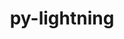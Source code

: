 ---
title: "py-lightning"
layout: cache
categories: [package, develop]
meta: {"versions": ["2.2.3", "2.3.0"], "compilers": ["apple-clang@=15.0.0", "gcc@=11.4.0"], "oss": ["ubuntu22.04", "ventura"], "platforms": ["darwin", "linux"], "targets": ["aarch64", "x86_64_v3"], "stacks": ["ml-darwin-aarch64-mps", "ml-linux-x86_64-cpu", "ml-linux-x86_64-cuda", "root"], "num_specs": 62, "num_specs_by_stack": {"root": 62, "ml-darwin-aarch64-mps": 4, "ml-linux-x86_64-cpu": 4, "ml-linux-x86_64-cuda": 6}}
spec_details: [{"hash": "s5zpt52ztnirpc2pzhlc5rwmo4yrjr7i", "compiler": "apple-clang@=15.0.0", "versions": ["2.2.3"], "os": "ventura", "platform": "darwin", "target": "aarch64", "variants": ["build_system=python_pip"], "stacks": ["root"], "size": "-", "tarball": "https://binaries.spack.io/develop/build_cache/darwin-ventura-aarch64/apple-clang-15.0.0/py-lightning-2.2.3/darwin-ventura-aarch64-apple-clang-15.0.0-py-lightning-2.2.3-s5zpt52ztnirpc2pzhlc5rwmo4yrjr7i.spack"}, {"hash": "msnnorkt5gqrk4xwgyt3yndp5eejr6yh", "compiler": "apple-clang@=15.0.0", "versions": ["2.2.3"], "os": "ventura", "platform": "darwin", "target": "aarch64", "variants": ["build_system=python_pip"], "stacks": ["root"], "size": "-", "tarball": "https://binaries.spack.io/develop/build_cache/darwin-ventura-aarch64/apple-clang-15.0.0/py-lightning-2.2.3/darwin-ventura-aarch64-apple-clang-15.0.0-py-lightning-2.2.3-msnnorkt5gqrk4xwgyt3yndp5eejr6yh.spack"}, {"hash": "gf4npvyf7sb76dg6mhshx2bzu4gu2vtu", "compiler": "apple-clang@=15.0.0", "versions": ["2.3.0"], "os": "ventura", "platform": "darwin", "target": "aarch64", "variants": ["build_system=python_pip"], "stacks": ["root", "ml-darwin-aarch64-mps"], "size": "-", "tarball": "https://binaries.spack.io/develop/build_cache/darwin-ventura-aarch64/apple-clang-15.0.0/py-lightning-2.3.0/darwin-ventura-aarch64-apple-clang-15.0.0-py-lightning-2.3.0-gf4npvyf7sb76dg6mhshx2bzu4gu2vtu.spack"}, {"hash": "hmtg6uynreakbniak64mzyuyjo2znrt6", "compiler": "apple-clang@=15.0.0", "versions": ["2.2.3"], "os": "ventura", "platform": "darwin", "target": "aarch64", "variants": ["build_system=python_pip"], "stacks": ["root"], "size": "-", "tarball": "https://binaries.spack.io/develop/build_cache/darwin-ventura-aarch64/apple-clang-15.0.0/py-lightning-2.2.3/darwin-ventura-aarch64-apple-clang-15.0.0-py-lightning-2.2.3-hmtg6uynreakbniak64mzyuyjo2znrt6.spack"}, {"hash": "4h6g2inqgva4gt72adddwcow3utjjknv", "compiler": "apple-clang@=15.0.0", "versions": ["2.3.0"], "os": "ventura", "platform": "darwin", "target": "aarch64", "variants": ["build_system=python_pip"], "stacks": ["root", "ml-darwin-aarch64-mps"], "size": "-", "tarball": "https://binaries.spack.io/develop/build_cache/darwin-ventura-aarch64/apple-clang-15.0.0/py-lightning-2.3.0/darwin-ventura-aarch64-apple-clang-15.0.0-py-lightning-2.3.0-4h6g2inqgva4gt72adddwcow3utjjknv.spack"}, {"hash": "mfnokvtf3xt2c5wczwggrz3ncr4wd2tq", "compiler": "apple-clang@=15.0.0", "versions": ["2.3.0"], "os": "ventura", "platform": "darwin", "target": "aarch64", "variants": ["build_system=python_pip"], "stacks": ["root"], "size": "-", "tarball": "https://binaries.spack.io/develop/build_cache/darwin-ventura-aarch64/apple-clang-15.0.0/py-lightning-2.3.0/darwin-ventura-aarch64-apple-clang-15.0.0-py-lightning-2.3.0-mfnokvtf3xt2c5wczwggrz3ncr4wd2tq.spack"}, {"hash": "ar55p4newklrsvyjljelrn4lugxojmk3", "compiler": "apple-clang@=15.0.0", "versions": ["2.3.0"], "os": "ventura", "platform": "darwin", "target": "aarch64", "variants": ["build_system=python_pip"], "stacks": ["root"], "size": "-", "tarball": "https://binaries.spack.io/develop/build_cache/darwin-ventura-aarch64/apple-clang-15.0.0/py-lightning-2.3.0/darwin-ventura-aarch64-apple-clang-15.0.0-py-lightning-2.3.0-ar55p4newklrsvyjljelrn4lugxojmk3.spack"}, {"hash": "7l5mee4a4kqpytnpjx2auazmu475hw3k", "compiler": "apple-clang@=15.0.0", "versions": ["2.2.3"], "os": "ventura", "platform": "darwin", "target": "aarch64", "variants": ["build_system=python_pip"], "stacks": ["root"], "size": "-", "tarball": "https://binaries.spack.io/develop/build_cache/darwin-ventura-aarch64/apple-clang-15.0.0/py-lightning-2.2.3/darwin-ventura-aarch64-apple-clang-15.0.0-py-lightning-2.2.3-7l5mee4a4kqpytnpjx2auazmu475hw3k.spack"}, {"hash": "oza2hg3daskt4jract5vpo55r64kgqyl", "compiler": "apple-clang@=15.0.0", "versions": ["2.3.0"], "os": "ventura", "platform": "darwin", "target": "aarch64", "variants": ["build_system=python_pip"], "stacks": ["root", "ml-darwin-aarch64-mps"], "size": "-", "tarball": "https://binaries.spack.io/develop/build_cache/darwin-ventura-aarch64/apple-clang-15.0.0/py-lightning-2.3.0/darwin-ventura-aarch64-apple-clang-15.0.0-py-lightning-2.3.0-oza2hg3daskt4jract5vpo55r64kgqyl.spack"}, {"hash": "gzaj4ecwmr2nqji3jpmalruw4l5apeba", "compiler": "apple-clang@=15.0.0", "versions": ["2.2.3"], "os": "ventura", "platform": "darwin", "target": "aarch64", "variants": ["build_system=python_pip"], "stacks": ["root"], "size": "-", "tarball": "https://binaries.spack.io/develop/build_cache/darwin-ventura-aarch64/apple-clang-15.0.0/py-lightning-2.2.3/darwin-ventura-aarch64-apple-clang-15.0.0-py-lightning-2.2.3-gzaj4ecwmr2nqji3jpmalruw4l5apeba.spack"}, {"hash": "nuocqf4ymytgb77z572bkk43x556mhyw", "compiler": "apple-clang@=15.0.0", "versions": ["2.2.3"], "os": "ventura", "platform": "darwin", "target": "aarch64", "variants": ["build_system=python_pip"], "stacks": ["root"], "size": "-", "tarball": "https://binaries.spack.io/develop/build_cache/darwin-ventura-aarch64/apple-clang-15.0.0/py-lightning-2.2.3/darwin-ventura-aarch64-apple-clang-15.0.0-py-lightning-2.2.3-nuocqf4ymytgb77z572bkk43x556mhyw.spack"}, {"hash": "6ign5c7j7nubkpj2gl6s4ij3fr4kd5ae", "compiler": "apple-clang@=15.0.0", "versions": ["2.3.0"], "os": "ventura", "platform": "darwin", "target": "aarch64", "variants": ["build_system=python_pip"], "stacks": ["root", "ml-darwin-aarch64-mps"], "size": "-", "tarball": "https://binaries.spack.io/develop/build_cache/darwin-ventura-aarch64/apple-clang-15.0.0/py-lightning-2.3.0/darwin-ventura-aarch64-apple-clang-15.0.0-py-lightning-2.3.0-6ign5c7j7nubkpj2gl6s4ij3fr4kd5ae.spack"}, {"hash": "japkqf6om4zj7ixko3rc4wec3pu2hd5i", "compiler": "gcc@=11.4.0", "versions": ["2.2.3"], "os": "ubuntu22.04", "platform": "linux", "target": "x86_64_v3", "variants": ["build_system=python_pip"], "stacks": ["root"], "size": "-", "tarball": "https://binaries.spack.io/develop/build_cache/linux-ubuntu22.04-x86_64_v3/gcc-11.4.0/py-lightning-2.2.3/linux-ubuntu22.04-x86_64_v3-gcc-11.4.0-py-lightning-2.2.3-japkqf6om4zj7ixko3rc4wec3pu2hd5i.spack"}, {"hash": "b5mvkjlzifbdw7kquc5kajfykhiyjjnv", "compiler": "gcc@=11.4.0", "versions": ["2.2.3"], "os": "ubuntu22.04", "platform": "linux", "target": "x86_64_v3", "variants": ["build_system=python_pip"], "stacks": ["root"], "size": "-", "tarball": "https://binaries.spack.io/develop/build_cache/linux-ubuntu22.04-x86_64_v3/gcc-11.4.0/py-lightning-2.2.3/linux-ubuntu22.04-x86_64_v3-gcc-11.4.0-py-lightning-2.2.3-b5mvkjlzifbdw7kquc5kajfykhiyjjnv.spack"}, {"hash": "dlkjtpnb6wuzu6h7tzsyooef2b32pywa", "compiler": "gcc@=11.4.0", "versions": ["2.2.3"], "os": "ubuntu22.04", "platform": "linux", "target": "x86_64_v3", "variants": ["build_system=python_pip"], "stacks": ["root"], "size": "-", "tarball": "https://binaries.spack.io/develop/build_cache/linux-ubuntu22.04-x86_64_v3/gcc-11.4.0/py-lightning-2.2.3/linux-ubuntu22.04-x86_64_v3-gcc-11.4.0-py-lightning-2.2.3-dlkjtpnb6wuzu6h7tzsyooef2b32pywa.spack"}, {"hash": "h5fih3abhcbnkvsqhkglzl3b5kqhypgg", "compiler": "gcc@=11.4.0", "versions": ["2.2.3"], "os": "ubuntu22.04", "platform": "linux", "target": "x86_64_v3", "variants": ["build_system=python_pip"], "stacks": ["root"], "size": "-", "tarball": "https://binaries.spack.io/develop/build_cache/linux-ubuntu22.04-x86_64_v3/gcc-11.4.0/py-lightning-2.2.3/linux-ubuntu22.04-x86_64_v3-gcc-11.4.0-py-lightning-2.2.3-h5fih3abhcbnkvsqhkglzl3b5kqhypgg.spack"}, {"hash": "47fwdlndej2aozrtccxj34qfdpdv7e7s", "compiler": "gcc@=11.4.0", "versions": ["2.2.3"], "os": "ubuntu22.04", "platform": "linux", "target": "x86_64_v3", "variants": ["build_system=python_pip"], "stacks": ["root"], "size": "-", "tarball": "https://binaries.spack.io/develop/build_cache/linux-ubuntu22.04-x86_64_v3/gcc-11.4.0/py-lightning-2.2.3/linux-ubuntu22.04-x86_64_v3-gcc-11.4.0-py-lightning-2.2.3-47fwdlndej2aozrtccxj34qfdpdv7e7s.spack"}, {"hash": "2ddnzbj2xaqdggn2aim3ftnarlkcbfjx", "compiler": "gcc@=11.4.0", "versions": ["2.2.3"], "os": "ubuntu22.04", "platform": "linux", "target": "x86_64_v3", "variants": ["build_system=python_pip"], "stacks": ["root"], "size": "-", "tarball": "https://binaries.spack.io/develop/build_cache/linux-ubuntu22.04-x86_64_v3/gcc-11.4.0/py-lightning-2.2.3/linux-ubuntu22.04-x86_64_v3-gcc-11.4.0-py-lightning-2.2.3-2ddnzbj2xaqdggn2aim3ftnarlkcbfjx.spack"}, {"hash": "lc4rdpffzg65hdkicdixcaku35axvtcw", "compiler": "gcc@=11.4.0", "versions": ["2.3.0"], "os": "ubuntu22.04", "platform": "linux", "target": "x86_64_v3", "variants": ["build_system=python_pip"], "stacks": ["root"], "size": "-", "tarball": "https://binaries.spack.io/develop/build_cache/linux-ubuntu22.04-x86_64_v3/gcc-11.4.0/py-lightning-2.3.0/linux-ubuntu22.04-x86_64_v3-gcc-11.4.0-py-lightning-2.3.0-lc4rdpffzg65hdkicdixcaku35axvtcw.spack"}, {"hash": "dzptlmywagifismrwmbxf4ss6zh2mptc", "compiler": "gcc@=11.4.0", "versions": ["2.2.3"], "os": "ubuntu22.04", "platform": "linux", "target": "x86_64_v3", "variants": ["build_system=python_pip"], "stacks": ["root"], "size": "-", "tarball": "https://binaries.spack.io/develop/build_cache/linux-ubuntu22.04-x86_64_v3/gcc-11.4.0/py-lightning-2.2.3/linux-ubuntu22.04-x86_64_v3-gcc-11.4.0-py-lightning-2.2.3-dzptlmywagifismrwmbxf4ss6zh2mptc.spack"}, {"hash": "kdufz6vvpvlmevrtlyziuu6ozbyddpr6", "compiler": "gcc@=11.4.0", "versions": ["2.2.3"], "os": "ubuntu22.04", "platform": "linux", "target": "x86_64_v3", "variants": ["build_system=python_pip"], "stacks": ["root"], "size": "-", "tarball": "https://binaries.spack.io/develop/build_cache/linux-ubuntu22.04-x86_64_v3/gcc-11.4.0/py-lightning-2.2.3/linux-ubuntu22.04-x86_64_v3-gcc-11.4.0-py-lightning-2.2.3-kdufz6vvpvlmevrtlyziuu6ozbyddpr6.spack"}, {"hash": "2h55c23yc4bvge2imhnmo5p6rwrtf57q", "compiler": "gcc@=11.4.0", "versions": ["2.3.0"], "os": "ubuntu22.04", "platform": "linux", "target": "x86_64_v3", "variants": ["build_system=python_pip"], "stacks": ["root"], "size": "-", "tarball": "https://binaries.spack.io/develop/build_cache/linux-ubuntu22.04-x86_64_v3/gcc-11.4.0/py-lightning-2.3.0/linux-ubuntu22.04-x86_64_v3-gcc-11.4.0-py-lightning-2.3.0-2h55c23yc4bvge2imhnmo5p6rwrtf57q.spack"}, {"hash": "jetsn4st2waqsjyi6bll5ixbfxssjuh4", "compiler": "gcc@=11.4.0", "versions": ["2.2.3"], "os": "ubuntu22.04", "platform": "linux", "target": "x86_64_v3", "variants": ["build_system=python_pip"], "stacks": ["root"], "size": "-", "tarball": "https://binaries.spack.io/develop/build_cache/linux-ubuntu22.04-x86_64_v3/gcc-11.4.0/py-lightning-2.2.3/linux-ubuntu22.04-x86_64_v3-gcc-11.4.0-py-lightning-2.2.3-jetsn4st2waqsjyi6bll5ixbfxssjuh4.spack"}, {"hash": "chmkvchjiwhpmisbvzohmnrptlti7e3i", "compiler": "gcc@=11.4.0", "versions": ["2.3.0"], "os": "ubuntu22.04", "platform": "linux", "target": "x86_64_v3", "variants": ["build_system=python_pip"], "stacks": ["root"], "size": "-", "tarball": "https://binaries.spack.io/develop/build_cache/linux-ubuntu22.04-x86_64_v3/gcc-11.4.0/py-lightning-2.3.0/linux-ubuntu22.04-x86_64_v3-gcc-11.4.0-py-lightning-2.3.0-chmkvchjiwhpmisbvzohmnrptlti7e3i.spack"}, {"hash": "yycrnuz3coitjxnqeylvnemwwsmnivzr", "compiler": "gcc@=11.4.0", "versions": ["2.2.3"], "os": "ubuntu22.04", "platform": "linux", "target": "x86_64_v3", "variants": ["build_system=python_pip"], "stacks": ["root"], "size": "-", "tarball": "https://binaries.spack.io/develop/build_cache/linux-ubuntu22.04-x86_64_v3/gcc-11.4.0/py-lightning-2.2.3/linux-ubuntu22.04-x86_64_v3-gcc-11.4.0-py-lightning-2.2.3-yycrnuz3coitjxnqeylvnemwwsmnivzr.spack"}, {"hash": "iy3sv3sjotmesjiszehncv7xq44fzunz", "compiler": "gcc@=11.4.0", "versions": ["2.2.3"], "os": "ubuntu22.04", "platform": "linux", "target": "x86_64_v3", "variants": ["build_system=python_pip"], "stacks": ["root"], "size": "-", "tarball": "https://binaries.spack.io/develop/build_cache/linux-ubuntu22.04-x86_64_v3/gcc-11.4.0/py-lightning-2.2.3/linux-ubuntu22.04-x86_64_v3-gcc-11.4.0-py-lightning-2.2.3-iy3sv3sjotmesjiszehncv7xq44fzunz.spack"}, {"hash": "3hn34tu3yh2v4llnjl4tg4hbg2ebtvgw", "compiler": "gcc@=11.4.0", "versions": ["2.3.0"], "os": "ubuntu22.04", "platform": "linux", "target": "x86_64_v3", "variants": ["build_system=python_pip"], "stacks": ["ml-linux-x86_64-cpu", "root"], "size": "-", "tarball": "https://binaries.spack.io/develop/build_cache/linux-ubuntu22.04-x86_64_v3/gcc-11.4.0/py-lightning-2.3.0/linux-ubuntu22.04-x86_64_v3-gcc-11.4.0-py-lightning-2.3.0-3hn34tu3yh2v4llnjl4tg4hbg2ebtvgw.spack"}, {"hash": "kkuar6budqgwyj4dauv7rhkou7qdwmb6", "compiler": "gcc@=11.4.0", "versions": ["2.2.3"], "os": "ubuntu22.04", "platform": "linux", "target": "x86_64_v3", "variants": ["build_system=python_pip"], "stacks": ["root"], "size": "-", "tarball": "https://binaries.spack.io/develop/build_cache/linux-ubuntu22.04-x86_64_v3/gcc-11.4.0/py-lightning-2.2.3/linux-ubuntu22.04-x86_64_v3-gcc-11.4.0-py-lightning-2.2.3-kkuar6budqgwyj4dauv7rhkou7qdwmb6.spack"}, {"hash": "jtqavgv2l5pakxnplztxgsnbzvnsirb5", "compiler": "gcc@=11.4.0", "versions": ["2.2.3"], "os": "ubuntu22.04", "platform": "linux", "target": "x86_64_v3", "variants": ["build_system=python_pip"], "stacks": ["root"], "size": "-", "tarball": "https://binaries.spack.io/develop/build_cache/linux-ubuntu22.04-x86_64_v3/gcc-11.4.0/py-lightning-2.2.3/linux-ubuntu22.04-x86_64_v3-gcc-11.4.0-py-lightning-2.2.3-jtqavgv2l5pakxnplztxgsnbzvnsirb5.spack"}, {"hash": "dtek5euhusvhk7uhkc5vtgugeksesqxe", "compiler": "gcc@=11.4.0", "versions": ["2.3.0"], "os": "ubuntu22.04", "platform": "linux", "target": "x86_64_v3", "variants": ["build_system=python_pip"], "stacks": ["root"], "size": "-", "tarball": "https://binaries.spack.io/develop/build_cache/linux-ubuntu22.04-x86_64_v3/gcc-11.4.0/py-lightning-2.3.0/linux-ubuntu22.04-x86_64_v3-gcc-11.4.0-py-lightning-2.3.0-dtek5euhusvhk7uhkc5vtgugeksesqxe.spack"}, {"hash": "mdx6gcynvpwrq7gxnb4alafs5ten7col", "compiler": "gcc@=11.4.0", "versions": ["2.2.3"], "os": "ubuntu22.04", "platform": "linux", "target": "x86_64_v3", "variants": ["build_system=python_pip"], "stacks": ["root"], "size": "-", "tarball": "https://binaries.spack.io/develop/build_cache/linux-ubuntu22.04-x86_64_v3/gcc-11.4.0/py-lightning-2.2.3/linux-ubuntu22.04-x86_64_v3-gcc-11.4.0-py-lightning-2.2.3-mdx6gcynvpwrq7gxnb4alafs5ten7col.spack"}, {"hash": "7n22xwewejvrlwgtyhraxriwrv4smkf2", "compiler": "gcc@=11.4.0", "versions": ["2.3.0"], "os": "ubuntu22.04", "platform": "linux", "target": "x86_64_v3", "variants": ["build_system=python_pip"], "stacks": ["ml-linux-x86_64-cpu", "root"], "size": "-", "tarball": "https://binaries.spack.io/develop/build_cache/linux-ubuntu22.04-x86_64_v3/gcc-11.4.0/py-lightning-2.3.0/linux-ubuntu22.04-x86_64_v3-gcc-11.4.0-py-lightning-2.3.0-7n22xwewejvrlwgtyhraxriwrv4smkf2.spack"}, {"hash": "j3nicrdplr5a5zi5xs3yionfeooozi76", "compiler": "gcc@=11.4.0", "versions": ["2.2.3"], "os": "ubuntu22.04", "platform": "linux", "target": "x86_64_v3", "variants": ["build_system=python_pip"], "stacks": ["root"], "size": "-", "tarball": "https://binaries.spack.io/develop/build_cache/linux-ubuntu22.04-x86_64_v3/gcc-11.4.0/py-lightning-2.2.3/linux-ubuntu22.04-x86_64_v3-gcc-11.4.0-py-lightning-2.2.3-j3nicrdplr5a5zi5xs3yionfeooozi76.spack"}, {"hash": "eonroyahq3cvhq2wk6v2yjbykzydb6lv", "compiler": "gcc@=11.4.0", "versions": ["2.3.0"], "os": "ubuntu22.04", "platform": "linux", "target": "x86_64_v3", "variants": ["build_system=python_pip"], "stacks": ["root"], "size": "-", "tarball": "https://binaries.spack.io/develop/build_cache/linux-ubuntu22.04-x86_64_v3/gcc-11.4.0/py-lightning-2.3.0/linux-ubuntu22.04-x86_64_v3-gcc-11.4.0-py-lightning-2.3.0-eonroyahq3cvhq2wk6v2yjbykzydb6lv.spack"}, {"hash": "qftp3rt2rbslvikyd6qp3se5z36l3fms", "compiler": "gcc@=11.4.0", "versions": ["2.2.3"], "os": "ubuntu22.04", "platform": "linux", "target": "x86_64_v3", "variants": ["build_system=python_pip"], "stacks": ["root"], "size": "-", "tarball": "https://binaries.spack.io/develop/build_cache/linux-ubuntu22.04-x86_64_v3/gcc-11.4.0/py-lightning-2.2.3/linux-ubuntu22.04-x86_64_v3-gcc-11.4.0-py-lightning-2.2.3-qftp3rt2rbslvikyd6qp3se5z36l3fms.spack"}, {"hash": "a75z7zat2qwz6ypo4j76iuuwu4odkwov", "compiler": "gcc@=11.4.0", "versions": ["2.3.0"], "os": "ubuntu22.04", "platform": "linux", "target": "x86_64_v3", "variants": ["build_system=python_pip"], "stacks": ["root"], "size": "-", "tarball": "https://binaries.spack.io/develop/build_cache/linux-ubuntu22.04-x86_64_v3/gcc-11.4.0/py-lightning-2.3.0/linux-ubuntu22.04-x86_64_v3-gcc-11.4.0-py-lightning-2.3.0-a75z7zat2qwz6ypo4j76iuuwu4odkwov.spack"}, {"hash": "op2amjalq7ikjzn2aimilel6bhzur5zc", "compiler": "gcc@=11.4.0", "versions": ["2.2.3"], "os": "ubuntu22.04", "platform": "linux", "target": "x86_64_v3", "variants": ["build_system=python_pip"], "stacks": ["root"], "size": "-", "tarball": "https://binaries.spack.io/develop/build_cache/linux-ubuntu22.04-x86_64_v3/gcc-11.4.0/py-lightning-2.2.3/linux-ubuntu22.04-x86_64_v3-gcc-11.4.0-py-lightning-2.2.3-op2amjalq7ikjzn2aimilel6bhzur5zc.spack"}, {"hash": "fdimoii2q7ccdq2nhny2qetzziwat3rj", "compiler": "gcc@=11.4.0", "versions": ["2.3.0"], "os": "ubuntu22.04", "platform": "linux", "target": "x86_64_v3", "variants": ["build_system=python_pip"], "stacks": ["ml-linux-x86_64-cuda", "root"], "size": "-", "tarball": "https://binaries.spack.io/develop/build_cache/linux-ubuntu22.04-x86_64_v3/gcc-11.4.0/py-lightning-2.3.0/linux-ubuntu22.04-x86_64_v3-gcc-11.4.0-py-lightning-2.3.0-fdimoii2q7ccdq2nhny2qetzziwat3rj.spack"}, {"hash": "lqngg7k2qh5noxsay6eyito4lnq5bxlm", "compiler": "gcc@=11.4.0", "versions": ["2.2.3"], "os": "ubuntu22.04", "platform": "linux", "target": "x86_64_v3", "variants": ["build_system=python_pip"], "stacks": ["root"], "size": "-", "tarball": "https://binaries.spack.io/develop/build_cache/linux-ubuntu22.04-x86_64_v3/gcc-11.4.0/py-lightning-2.2.3/linux-ubuntu22.04-x86_64_v3-gcc-11.4.0-py-lightning-2.2.3-lqngg7k2qh5noxsay6eyito4lnq5bxlm.spack"}, {"hash": "euztaikqpz223snyv2lo7m5nqkqhpahs", "compiler": "gcc@=11.4.0", "versions": ["2.3.0"], "os": "ubuntu22.04", "platform": "linux", "target": "x86_64_v3", "variants": ["build_system=python_pip"], "stacks": ["root"], "size": "-", "tarball": "https://binaries.spack.io/develop/build_cache/linux-ubuntu22.04-x86_64_v3/gcc-11.4.0/py-lightning-2.3.0/linux-ubuntu22.04-x86_64_v3-gcc-11.4.0-py-lightning-2.3.0-euztaikqpz223snyv2lo7m5nqkqhpahs.spack"}, {"hash": "wq4z2jfvrcxloo54nceblifnteaublcv", "compiler": "gcc@=11.4.0", "versions": ["2.2.3"], "os": "ubuntu22.04", "platform": "linux", "target": "x86_64_v3", "variants": ["build_system=python_pip"], "stacks": ["root"], "size": "-", "tarball": "https://binaries.spack.io/develop/build_cache/linux-ubuntu22.04-x86_64_v3/gcc-11.4.0/py-lightning-2.2.3/linux-ubuntu22.04-x86_64_v3-gcc-11.4.0-py-lightning-2.2.3-wq4z2jfvrcxloo54nceblifnteaublcv.spack"}, {"hash": "jlmvf47edtwj2q6zxasosspdmfexd5jl", "compiler": "gcc@=11.4.0", "versions": ["2.3.0"], "os": "ubuntu22.04", "platform": "linux", "target": "x86_64_v3", "variants": ["build_system=python_pip"], "stacks": ["ml-linux-x86_64-cpu", "root"], "size": "-", "tarball": "https://binaries.spack.io/develop/build_cache/linux-ubuntu22.04-x86_64_v3/gcc-11.4.0/py-lightning-2.3.0/linux-ubuntu22.04-x86_64_v3-gcc-11.4.0-py-lightning-2.3.0-jlmvf47edtwj2q6zxasosspdmfexd5jl.spack"}, {"hash": "u6kyxxllfy7uxbn6tmery4uztdlyzn6k", "compiler": "gcc@=11.4.0", "versions": ["2.2.3"], "os": "ubuntu22.04", "platform": "linux", "target": "x86_64_v3", "variants": ["build_system=python_pip"], "stacks": ["root"], "size": "-", "tarball": "https://binaries.spack.io/develop/build_cache/linux-ubuntu22.04-x86_64_v3/gcc-11.4.0/py-lightning-2.2.3/linux-ubuntu22.04-x86_64_v3-gcc-11.4.0-py-lightning-2.2.3-u6kyxxllfy7uxbn6tmery4uztdlyzn6k.spack"}, {"hash": "fre4icvvpmepctk5dllenr5toigri3k2", "compiler": "gcc@=11.4.0", "versions": ["2.3.0"], "os": "ubuntu22.04", "platform": "linux", "target": "x86_64_v3", "variants": ["build_system=python_pip"], "stacks": ["root"], "size": "-", "tarball": "https://binaries.spack.io/develop/build_cache/linux-ubuntu22.04-x86_64_v3/gcc-11.4.0/py-lightning-2.3.0/linux-ubuntu22.04-x86_64_v3-gcc-11.4.0-py-lightning-2.3.0-fre4icvvpmepctk5dllenr5toigri3k2.spack"}, {"hash": "v7n5ctd5b6m2u2b5s7bykniscjuamyi7", "compiler": "gcc@=11.4.0", "versions": ["2.2.3"], "os": "ubuntu22.04", "platform": "linux", "target": "x86_64_v3", "variants": ["build_system=python_pip"], "stacks": ["root"], "size": "-", "tarball": "https://binaries.spack.io/develop/build_cache/linux-ubuntu22.04-x86_64_v3/gcc-11.4.0/py-lightning-2.2.3/linux-ubuntu22.04-x86_64_v3-gcc-11.4.0-py-lightning-2.2.3-v7n5ctd5b6m2u2b5s7bykniscjuamyi7.spack"}, {"hash": "gniqghy3t5tdhj3sjpyqkrqccnlbgqc7", "compiler": "gcc@=11.4.0", "versions": ["2.3.0"], "os": "ubuntu22.04", "platform": "linux", "target": "x86_64_v3", "variants": ["build_system=python_pip"], "stacks": ["root"], "size": "-", "tarball": "https://binaries.spack.io/develop/build_cache/linux-ubuntu22.04-x86_64_v3/gcc-11.4.0/py-lightning-2.3.0/linux-ubuntu22.04-x86_64_v3-gcc-11.4.0-py-lightning-2.3.0-gniqghy3t5tdhj3sjpyqkrqccnlbgqc7.spack"}, {"hash": "wechfd33c7ip7hurtyewbvu3u5wi4x5d", "compiler": "gcc@=11.4.0", "versions": ["2.2.3"], "os": "ubuntu22.04", "platform": "linux", "target": "x86_64_v3", "variants": ["build_system=python_pip"], "stacks": ["root"], "size": "-", "tarball": "https://binaries.spack.io/develop/build_cache/linux-ubuntu22.04-x86_64_v3/gcc-11.4.0/py-lightning-2.2.3/linux-ubuntu22.04-x86_64_v3-gcc-11.4.0-py-lightning-2.2.3-wechfd33c7ip7hurtyewbvu3u5wi4x5d.spack"}, {"hash": "n5a4j75mqbgsvalvl5fxdm7kyscw76is", "compiler": "gcc@=11.4.0", "versions": ["2.3.0"], "os": "ubuntu22.04", "platform": "linux", "target": "x86_64_v3", "variants": ["build_system=python_pip"], "stacks": ["ml-linux-x86_64-cuda", "root"], "size": "-", "tarball": "https://binaries.spack.io/develop/build_cache/linux-ubuntu22.04-x86_64_v3/gcc-11.4.0/py-lightning-2.3.0/linux-ubuntu22.04-x86_64_v3-gcc-11.4.0-py-lightning-2.3.0-n5a4j75mqbgsvalvl5fxdm7kyscw76is.spack"}, {"hash": "xapyqsfotdwkmj2b22ehft72n4ay7ns2", "compiler": "gcc@=11.4.0", "versions": ["2.2.3"], "os": "ubuntu22.04", "platform": "linux", "target": "x86_64_v3", "variants": ["build_system=python_pip"], "stacks": ["root"], "size": "-", "tarball": "https://binaries.spack.io/develop/build_cache/linux-ubuntu22.04-x86_64_v3/gcc-11.4.0/py-lightning-2.2.3/linux-ubuntu22.04-x86_64_v3-gcc-11.4.0-py-lightning-2.2.3-xapyqsfotdwkmj2b22ehft72n4ay7ns2.spack"}, {"hash": "uamwawvrvqmlc3dz5gdwuvdc3oe5i7ue", "compiler": "gcc@=11.4.0", "versions": ["2.2.3"], "os": "ubuntu22.04", "platform": "linux", "target": "x86_64_v3", "variants": ["build_system=python_pip"], "stacks": ["root"], "size": "-", "tarball": "https://binaries.spack.io/develop/build_cache/linux-ubuntu22.04-x86_64_v3/gcc-11.4.0/py-lightning-2.2.3/linux-ubuntu22.04-x86_64_v3-gcc-11.4.0-py-lightning-2.2.3-uamwawvrvqmlc3dz5gdwuvdc3oe5i7ue.spack"}, {"hash": "6o6jythmudglpyuw6eohdhxdwpj6em5l", "compiler": "gcc@=11.4.0", "versions": ["2.3.0"], "os": "ubuntu22.04", "platform": "linux", "target": "x86_64_v3", "variants": ["build_system=python_pip"], "stacks": ["root"], "size": "-", "tarball": "https://binaries.spack.io/develop/build_cache/linux-ubuntu22.04-x86_64_v3/gcc-11.4.0/py-lightning-2.3.0/linux-ubuntu22.04-x86_64_v3-gcc-11.4.0-py-lightning-2.3.0-6o6jythmudglpyuw6eohdhxdwpj6em5l.spack"}, {"hash": "lvngoo4orpjfahabkx7ln5lc7dbygmzo", "compiler": "gcc@=11.4.0", "versions": ["2.3.0"], "os": "ubuntu22.04", "platform": "linux", "target": "x86_64_v3", "variants": ["build_system=python_pip"], "stacks": ["ml-linux-x86_64-cuda", "root"], "size": "-", "tarball": "https://binaries.spack.io/develop/build_cache/linux-ubuntu22.04-x86_64_v3/gcc-11.4.0/py-lightning-2.3.0/linux-ubuntu22.04-x86_64_v3-gcc-11.4.0-py-lightning-2.3.0-lvngoo4orpjfahabkx7ln5lc7dbygmzo.spack"}, {"hash": "n7poe2btlrqjaal3o6j2y2wfkanv4qam", "compiler": "gcc@=11.4.0", "versions": ["2.3.0"], "os": "ubuntu22.04", "platform": "linux", "target": "x86_64_v3", "variants": ["build_system=python_pip"], "stacks": ["root"], "size": "-", "tarball": "https://binaries.spack.io/develop/build_cache/linux-ubuntu22.04-x86_64_v3/gcc-11.4.0/py-lightning-2.3.0/linux-ubuntu22.04-x86_64_v3-gcc-11.4.0-py-lightning-2.3.0-n7poe2btlrqjaal3o6j2y2wfkanv4qam.spack"}, {"hash": "hsjjxyelp7xdo7dvkfqprymutrgxurax", "compiler": "gcc@=11.4.0", "versions": ["2.3.0"], "os": "ubuntu22.04", "platform": "linux", "target": "x86_64_v3", "variants": ["build_system=python_pip"], "stacks": ["root"], "size": "-", "tarball": "https://binaries.spack.io/develop/build_cache/linux-ubuntu22.04-x86_64_v3/gcc-11.4.0/py-lightning-2.3.0/linux-ubuntu22.04-x86_64_v3-gcc-11.4.0-py-lightning-2.3.0-hsjjxyelp7xdo7dvkfqprymutrgxurax.spack"}, {"hash": "ow6fx3zjfxftnm27uryss6n3c7v5y55b", "compiler": "gcc@=11.4.0", "versions": ["2.3.0"], "os": "ubuntu22.04", "platform": "linux", "target": "x86_64_v3", "variants": ["build_system=python_pip"], "stacks": ["ml-linux-x86_64-cpu", "root"], "size": "-", "tarball": "https://binaries.spack.io/develop/build_cache/linux-ubuntu22.04-x86_64_v3/gcc-11.4.0/py-lightning-2.3.0/linux-ubuntu22.04-x86_64_v3-gcc-11.4.0-py-lightning-2.3.0-ow6fx3zjfxftnm27uryss6n3c7v5y55b.spack"}, {"hash": "hnfferwcmlyzx7qdlz5iyuoom4zuat4l", "compiler": "gcc@=11.4.0", "versions": ["2.3.0"], "os": "ubuntu22.04", "platform": "linux", "target": "x86_64_v3", "variants": ["build_system=python_pip"], "stacks": ["root"], "size": "-", "tarball": "https://binaries.spack.io/develop/build_cache/linux-ubuntu22.04-x86_64_v3/gcc-11.4.0/py-lightning-2.3.0/linux-ubuntu22.04-x86_64_v3-gcc-11.4.0-py-lightning-2.3.0-hnfferwcmlyzx7qdlz5iyuoom4zuat4l.spack"}, {"hash": "rfvxc5thjgcufodxn4y7bc4sjutbfefi", "compiler": "gcc@=11.4.0", "versions": ["2.3.0"], "os": "ubuntu22.04", "platform": "linux", "target": "x86_64_v3", "variants": ["build_system=python_pip"], "stacks": ["root"], "size": "-", "tarball": "https://binaries.spack.io/develop/build_cache/linux-ubuntu22.04-x86_64_v3/gcc-11.4.0/py-lightning-2.3.0/linux-ubuntu22.04-x86_64_v3-gcc-11.4.0-py-lightning-2.3.0-rfvxc5thjgcufodxn4y7bc4sjutbfefi.spack"}, {"hash": "syupnv5wfobf7b2txcmqr7qpl7vjm2nc", "compiler": "gcc@=11.4.0", "versions": ["2.3.0"], "os": "ubuntu22.04", "platform": "linux", "target": "x86_64_v3", "variants": ["build_system=python_pip"], "stacks": ["root"], "size": "-", "tarball": "https://binaries.spack.io/develop/build_cache/linux-ubuntu22.04-x86_64_v3/gcc-11.4.0/py-lightning-2.3.0/linux-ubuntu22.04-x86_64_v3-gcc-11.4.0-py-lightning-2.3.0-syupnv5wfobf7b2txcmqr7qpl7vjm2nc.spack"}, {"hash": "ybztw5mdaomwp6auqtf2hff4g7tpumxc", "compiler": "gcc@=11.4.0", "versions": ["2.3.0"], "os": "ubuntu22.04", "platform": "linux", "target": "x86_64_v3", "variants": ["build_system=python_pip"], "stacks": ["root"], "size": "-", "tarball": "https://binaries.spack.io/develop/build_cache/linux-ubuntu22.04-x86_64_v3/gcc-11.4.0/py-lightning-2.3.0/linux-ubuntu22.04-x86_64_v3-gcc-11.4.0-py-lightning-2.3.0-ybztw5mdaomwp6auqtf2hff4g7tpumxc.spack"}, {"hash": "qnpta7oyxb7oegw3swwxobyjiwaqeoeb", "compiler": "gcc@=11.4.0", "versions": ["2.3.0"], "os": "ubuntu22.04", "platform": "linux", "target": "x86_64_v3", "variants": ["build_system=python_pip"], "stacks": ["ml-linux-x86_64-cuda", "root"], "size": "-", "tarball": "https://binaries.spack.io/develop/build_cache/linux-ubuntu22.04-x86_64_v3/gcc-11.4.0/py-lightning-2.3.0/linux-ubuntu22.04-x86_64_v3-gcc-11.4.0-py-lightning-2.3.0-qnpta7oyxb7oegw3swwxobyjiwaqeoeb.spack"}, {"hash": "quaqswndtylu4tskrq3xtrx24pg6k6yq", "compiler": "gcc@=11.4.0", "versions": ["2.3.0"], "os": "ubuntu22.04", "platform": "linux", "target": "x86_64_v3", "variants": ["build_system=python_pip"], "stacks": ["ml-linux-x86_64-cuda", "root"], "size": "-", "tarball": "https://binaries.spack.io/develop/build_cache/linux-ubuntu22.04-x86_64_v3/gcc-11.4.0/py-lightning-2.3.0/linux-ubuntu22.04-x86_64_v3-gcc-11.4.0-py-lightning-2.3.0-quaqswndtylu4tskrq3xtrx24pg6k6yq.spack"}, {"hash": "v7dspwnrhh5zfhdy5g3u6tfcd3yr3xzh", "compiler": "gcc@=11.4.0", "versions": ["2.3.0"], "os": "ubuntu22.04", "platform": "linux", "target": "x86_64_v3", "variants": ["build_system=python_pip"], "stacks": ["ml-linux-x86_64-cuda", "root"], "size": "-", "tarball": "https://binaries.spack.io/develop/build_cache/linux-ubuntu22.04-x86_64_v3/gcc-11.4.0/py-lightning-2.3.0/linux-ubuntu22.04-x86_64_v3-gcc-11.4.0-py-lightning-2.3.0-v7dspwnrhh5zfhdy5g3u6tfcd3yr3xzh.spack"}]
---
